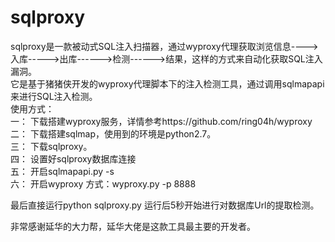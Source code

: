 # sqlproxy
sqlproxy是一款被动式SQL注入扫描器，通过wyproxy代理获取浏览信息---->入库----->出库------>检测------>结果，这样的方式来自动化获取SQL注入
漏洞。                                                                                         
它是基于猪猪侠开发的wyproxy代理脚本下的注入检测工具，通过调用sqlmapapi来进行SQL注入检测。                                           
使用方式：                                                                                           
  一： 下载搭建wyproxy服务，详情参考https://github.com/ring04h/wyproxy                                                                 
  二： 下载搭建sqlmap，使用到的环境是python2.7。         
  三： 下载sqlproxy。                                                                                                   
  四： 设置好sqlproxy数据库连接                                                              
  五： 开启sqlmapapi.py -s                                       
  六： 开启wyproxy  方式：wyproxy.py -p 8888                                                            
                                                                                    
  最后直接运行python sqlproxy.py 
  运行后5秒开始进行对数据库Url的提取检测。
  
                   
                   
  
                                           
  非常感谢延华的大力帮，延华大佬是这款工具最主要的开发者。           
  
  
  
                                                          
